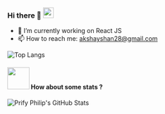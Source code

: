### Hi there 👋  <img src="https://github.com/TheDudeThatCode/TheDudeThatCode/blob/master/Assets/Earth.gif" width="24px">
  

- 🔭 I’m currently working on React JS 
- 📫 How to reach me: akshayshan28@gmail.com


![Top Langs](https://github-readme-stats.vercel.app/api/top-langs/?username=akshays-repo&theme=buefy&layout=compact)


#### <img src="https://media.giphy.com/media/VgCDAzcKvsR6OM0uWg/giphy.gif" width="50"> How about some stats ?
  
   
![Prify Philip's GitHub Stats](https://github-readme-stats.vercel.app/api?username=akshays-repo&hide=["stars"]&show_icons=true)

